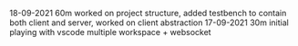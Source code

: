 18-09-2021  60m worked on project structure, added testbench to contain both client and server, worked on client abstraction
17-09-2021  30m initial playing with vscode multiple workspace + websocket
